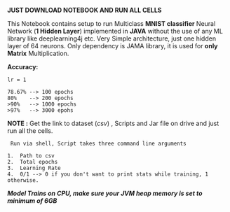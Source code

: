 **JUST DOWNLOAD NOTEBOOK AND RUN ALL CELLS**

This Notebook contains setup to run Multiclass **MNIST classifier** Neural Network (**1 Hidden Layer**) implemented in **JAVA** without the use of any ML library like deeplearning4j etc. Very Simple architecture, just one hidden layer of 64 neurons.
Only dependency is JAMA library, it is used for **only Matrix** Multiplication.


**Accuracy:**
```
lr = 1

78.67% --> 100 epochs
80%    --> 200 epochs
>90%   --> 1000 epochs
>97%   --> 3000 epohs
```


**NOTE :**
Get the link to dataset (*csv*) , Scripts and Jar file on drive and just run all the cells.

```
 Run via shell, Script takes three command line arguments

1.  Path to csv
2.  Total epochs
3.  Learning Rate
4.  0/1 --> 0 if you don't want to print stats while training, 1 otherwise.

```

***Model Trains on CPU, make sure your **JVM heap memory** is set to minimum of 6GB***